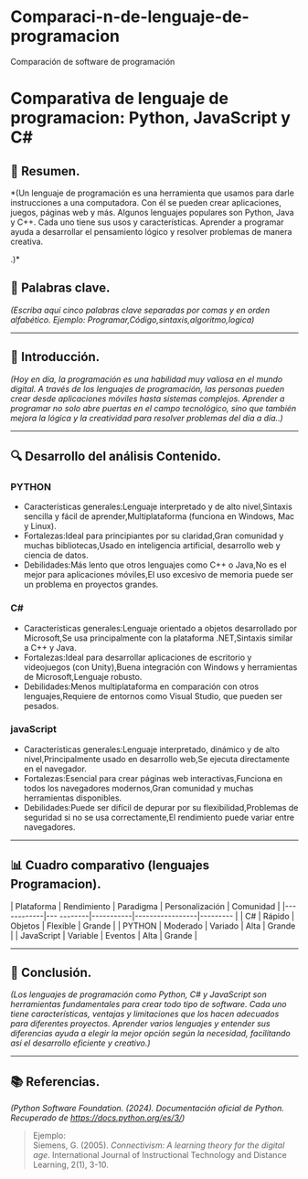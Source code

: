 # Comparaci-n-de-lenguaje-de-programacion
Comparación de software de programación 
# Comparativa de lenguaje de programacion: Python, JavaScript y C#

## 📝 Resumen.
*(Un lenguaje de programación es una herramienta que usamos para darle instrucciones a una computadora. Con él se pueden crear aplicaciones, juegos, páginas web y más. Algunos lenguajes populares son Python, Java y C++. Cada uno tiene sus usos y características. Aprender a programar ayuda a desarrollar el pensamiento lógico y resolver problemas de manera creativa.

.)*

## 🔑 Palabras clave.
*(Escriba aquí cinco palabras clave separadas por comas y en orden alfabético. Ejemplo: Programar,Código,sintaxis,algoritmo,logica)*



---

## 🎯 Introducción.
*(Hoy en día, la programación es una habilidad muy valiosa en el mundo digital. A través de los lenguajes de programación, las personas pueden crear desde aplicaciones móviles hasta sistemas complejos. Aprender a programar no solo abre puertas en el campo tecnológico, sino que también mejora la lógica y la creatividad para resolver problemas del día a día..)*

---

## 🔍 Desarrollo del análisis Contenido.

### PYTHON
- Características generales:Lenguaje interpretado y de alto nivel,Sintaxis sencilla y fácil de aprender,Multiplataforma (funciona en Windows, Mac y Linux).
- Fortalezas:Ideal para principiantes por su claridad,Gran comunidad y muchas bibliotecas,Usado en inteligencia artificial, desarrollo web y ciencia de datos.
- Debilidades:Más lento que otros lenguajes como C++ o Java,No es el mejor para aplicaciones móviles,El uso excesivo de memoria puede ser un problema en proyectos grandes.



### C#
- Características generales:Lenguaje orientado a objetos desarrollado por Microsoft,Se usa principalmente con la plataforma .NET,Sintaxis similar a C++ y Java.
- Fortalezas:Ideal para desarrollar aplicaciones de escritorio y videojuegos (con Unity),Buena integración con Windows y herramientas de Microsoft,Lenguaje robusto.
- Debilidades:Menos multiplataforma en comparación con otros lenguajes,Requiere de entornos como Visual Studio, que pueden ser pesados.

### javaScript
- Características generales:Lenguaje interpretado, dinámico y de alto nivel,Principalmente usado en desarrollo web,Se ejecuta directamente en el navegador.
- Fortalezas:Esencial para crear páginas web interactivas,Funciona en todos los navegadores modernos,Gran comunidad y muchas herramientas disponibles.
- Debilidades:Puede ser difícil de depurar por su flexibilidad,Problemas de seguridad si no se usa correctamente,El rendimiento puede variar entre navegadores.

---

## 📊 Cuadro comparativo (lenguajes Programacion).

| Plataforma | Rendimiento | Paradigma | Personalización | Comunidad |
|------------|---  --------|-----------|-----------------|---------  |
| C#         |  Rápido     | Objetos   | Flexible        | Grande    |
| PYTHON     | Moderado    | Variado   |   Alta          | Grande    |
| JavaScript | Variable    |  Eventos  |   Alta          | Grande    |

---

## 🧠 Conclusión.
*(Los lenguajes de programación como Python, C# y JavaScript son herramientas fundamentales para crear todo tipo de software. Cada uno tiene características, ventajas y limitaciones que los hacen adecuados para diferentes proyectos. Aprender varios lenguajes y entender sus diferencias ayuda a elegir la mejor opción según la necesidad, facilitando así el desarrollo eficiente y creativo.)*


---

## 📚 Referencias.
*(Python Software Foundation. (2024). Documentación oficial de Python. Recuperado de https://docs.python.org/es/3/)*


> Ejemplo:  
> Siemens, G. (2005). *Connectivism: A learning theory for the digital age*. International Journal of Instructional Technology and Distance Learning, 2(1), 3-10.
